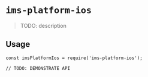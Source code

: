 # `ims-platform-ios`

> TODO: description

## Usage

```
const imsPlatformIos = require('ims-platform-ios');

// TODO: DEMONSTRATE API
```
